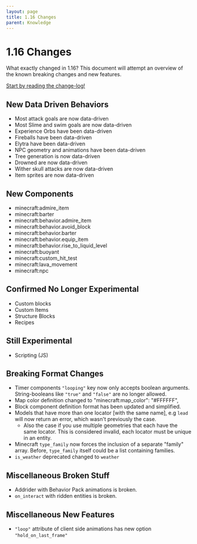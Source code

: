 ```yaml
---
layout: page
title: 1.16 Changes
parent: Knowledge
---
```


# 1.16 Changes

What exactly changed in 1.16? This document will attempt an overview of the known breaking changes and new features.

[Start by reading the change-log!](https://feedback.minecraft.net/hc/en-us/articles/360044928311-Minecraft-Nether-Update-1-16-0-Bedrock-)

## New Data Driven Behaviors
 - Most attack goals are now data-driven
 - Most Slime and swim goals are now data-driven
 - Experience Orbs have been data-driven
 - Fireballs have been data-driven
 - Elytra have been data-driven
 - NPC geometry and animations have been data-driven
 - Tree generation is now data-driven
 - Drowned are now data-driven
 - Wither skull attacks are now data-driven
 - Item sprites are now data-driven

## New Components
 - minecraft:admire_item
 - minecraft:barter
 - minecraft:behavior.admire_item
 - minecraft:behavior.avoid_block
 - minecraft:behavior.barter
 - minecraft:behavior.equip_item
 - minecraft:behavior.rise_to_liquid_level
 - minecraft:buoyant
 - minecraft:custom_hit_test
 - minecraft:lava_movement
 - minecraft:npc

## Confirmed No Longer Experimental
 - Custom blocks
 - Custom Items
 - Structure Blocks
 - Recipes

## Still Experimental
 - Scripting (JS)

## Breaking Format Changes

 - Timer components `"looping"` key now only accepts boolean arguments. String-booleans like `"true"` and `"false"` are no longer allowed.
 - Map color definition changed to "minecraft:map_color": "#FFFFFF",
 - Block component definition format has been updated and simplified.
 - Models that have more than one locator [with the same name], e.g `lead` will now return an error, which wasn't previously the case.
    - Also the case if you use multiple geometries that each have the same locator. This is considered invalid, each locator must be unique in an entity.
 - Minecraft `type_family` now forces the inclusion of a separate "family" array. Before, `type_family` itself could be a list containing families.
 - `is_weather` deprecated changed to `weather`

## Miscellaneous Broken Stuff
 - Addrider with Behavior Pack animations is broken.
 - `on_interact` with ridden entities is broken.

## Miscellaneous New Features
 - `"loop"` attribute of client side animations has new option `"hold_on_last_frame"`